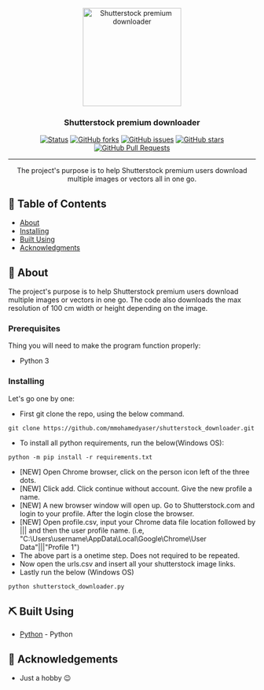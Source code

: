 <p align="center">
  <a href="https://github.com/mmohamedyaser/shutterstock_downloader" rel="noopener">
 <img width=200px height=200px src="https://i.imgur.com/hh0SP1Hl.png" alt="Shutterstock premium downloader"></a>
</p>

<h3 align="center">Shutterstock premium downloader</h3>

<div align="center">

[![Status](https://img.shields.io/badge/Status-Active-green)]()
[![GitHub forks](https://img.shields.io/github/forks/mmohamedyaser/shutterstock_downloader)](https://github.com/mmohamedyaser/shutterstock_downloader/network)
[![GitHub issues](https://img.shields.io/github/issues/mmohamedyaser/shutterstock_downloader)](https://github.com/mmohamedyaser/shutterstock_downloader/issues)
[![GitHub stars](https://img.shields.io/github/stars/mmohamedyaser/shutterstock_downloader)](https://github.com/mmohamedyaser/shutterstock_downloader/stargazers)
[![GitHub Pull Requests](https://img.shields.io/github/issues-pr/kylelobo/The-Documentation-Compendium.svg)](https://github.com/mmohamedyaser/shutterstock_downloader/pulls)

</div>

---

<p align="center"> The project's purpose is to help Shutterstock premium users download multiple images or vectors all in one go.
    <br> 
</p>

## 📝 Table of Contents

- [About](#about)
- [Installing](#installing)
- [Built Using](#built_using)
- [Acknowledgments](#acknowledgement)

## 🧐 About <a name = "about"></a>

The project's purpose is to help Shutterstock premium users download multiple images or vectors in one go. 
The code also downloads the max resolution of 100 cm width or height depending on the image.

### Prerequisites

Thing you will need to make the program function properly:
 - Python 3

### Installing <a name = "installing"></a>

Let's go one by one:
  - First git clone the repo, using the below command.
  ```
  git clone https://github.com/mmohamedyaser/shutterstock_downloader.git 
  ```
  - To install all python requirements, run the below(Windows OS): 
  ```
  python -m pip install -r requirements.txt
  ```
  - [NEW] Open Chrome browser, click on the person icon left of the three dots.
  - [NEW] Click add. Click continue without account. Give the new profile a name.
  - [NEW] A new browser window will open up. Go to Shutterstock.com and login to your profile. After the login close the browser.
  - [NEW] Open profile.csv, input your Chrome data file location followed by ||| and then the user profile name. (i.e, "C:\Users\username\AppData\Local\Google\Chrome\User Data"|||"Profile 1")
  - The above part is a onetime step. Does not required to be repeated.
  - Now open the urls.csv and insert all your shutterstock image links.
  - Lastly run the below (Windows OS) 
  ```
  python shutterstock_downloader.py
  ```

## ⛏️ Built Using <a name = "built_using"></a>

- [Python](https://www.python.org/) - Python

## 🎉 Acknowledgements <a name = "acknowledgement"></a>

- Just a hobby 😉
